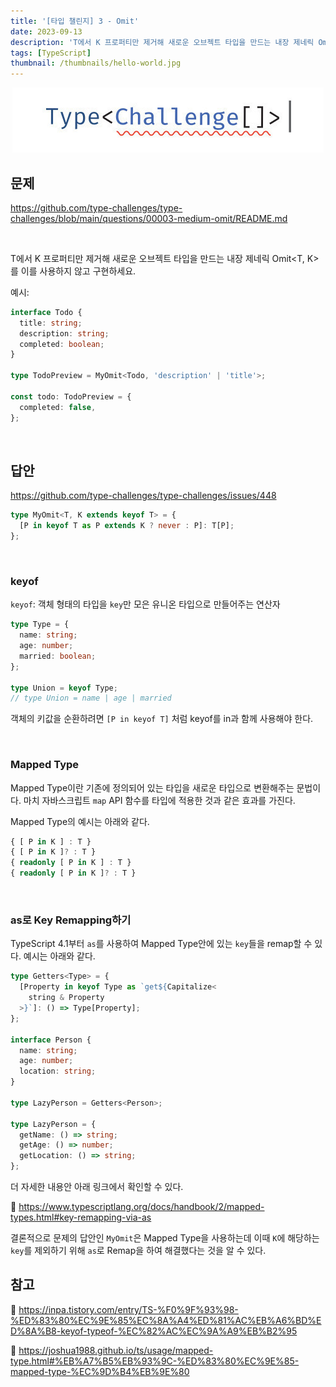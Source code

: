 ```yaml
---
title: '[타입 챌린지] 3 - Omit'
date: 2023-09-13
description: 'T에서 K 프로퍼티만 제거해 새로운 오브젝트 타입을 만드는 내장 제네릭 Omit<T, K>를 이를 사용하지 않고 구현하세요.'
tags: [TypeScript]
thumbnail: /thumbnails/hello-world.jpg
---
```


<p align="center"><img src="./type-challenge.jpeg"/></p>

## 문제

https://github.com/type-challenges/type-challenges/blob/main/questions/00003-medium-omit/README.md

<br/>

T에서 K 프로퍼티만 제거해 새로운 오브젝트 타입을 만드는 내장 제네릭 Omit<T, K>를 이를 사용하지 않고 구현하세요.

예시:

```typescript
interface Todo {
  title: string;
  description: string;
  completed: boolean;
}

type TodoPreview = MyOmit<Todo, 'description' | 'title'>;

const todo: TodoPreview = {
  completed: false,
};
```

<br/>

## 답안

https://github.com/type-challenges/type-challenges/issues/448

```typescript
type MyOmit<T, K extends keyof T> = {
  [P in keyof T as P extends K ? never : P]: T[P];
};
```

<br/>

### keyof

`keyof`: 객체 형태의 타입을 `key`만 모은 유니온 타입으로 만들어주는 연산자

```typescript
type Type = {
  name: string;
  age: number;
  married: boolean;
};

type Union = keyof Type;
// type Union = name | age | married
```

객체의 키값을 순환하려면 `[P in keyof T]` 처럼 keyof를 in과 함께 사용해야 한다.

<br/>

### Mapped Type

Mapped Type이란 기존에 정의되어 있는 타입을 새로운 타입으로 변환해주는 문법이다. 마치 자바스크립트 `map` API 함수를 타입에 적용한 것과 같은 효과를 가진다.

Mapped Type의 예시는 아래와 같다.

```typescript
{ [ P in K ] : T }
{ [ P in K ]? : T }
{ readonly [ P in K ] : T }
{ readonly [ P in K ]? : T }
```

<br/>

### as로 Key Remapping하기

TypeScript 4.1부터 `as`를 사용하여 Mapped Type안에 있는 `key`들을 remap할 수 있다.
예시는 아래와 같다.

```typescript
type Getters<Type> = {
  [Property in keyof Type as `get${Capitalize<
    string & Property
  >}`]: () => Type[Property];
};

interface Person {
  name: string;
  age: number;
  location: string;
}

type LazyPerson = Getters<Person>;

type LazyPerson = {
  getName: () => string;
  getAge: () => number;
  getLocation: () => string;
};
```

더 자세한 내용안 아래 링크에서 확인할 수 있다.

🔗 https://www.typescriptlang.org/docs/handbook/2/mapped-types.html#key-remapping-via-as

결론적으로 문제의 답안인 `MyOmit`은 Mapped Type을 사용하는데 이때 `K`에 해당하는 `key`를 제외하기 위해 `as`로 Remap을 하여 해결했다는 것을 알 수 있다.

## 참고

🔗 https://inpa.tistory.com/entry/TS-%F0%9F%93%98-%ED%83%80%EC%9E%85%EC%8A%A4%ED%81%AC%EB%A6%BD%ED%8A%B8-keyof-typeof-%EC%82%AC%EC%9A%A9%EB%B2%95

🔗 https://joshua1988.github.io/ts/usage/mapped-type.html#%EB%A7%B5%EB%93%9C-%ED%83%80%EC%9E%85-mapped-type-%EC%9D%B4%EB%9E%80
